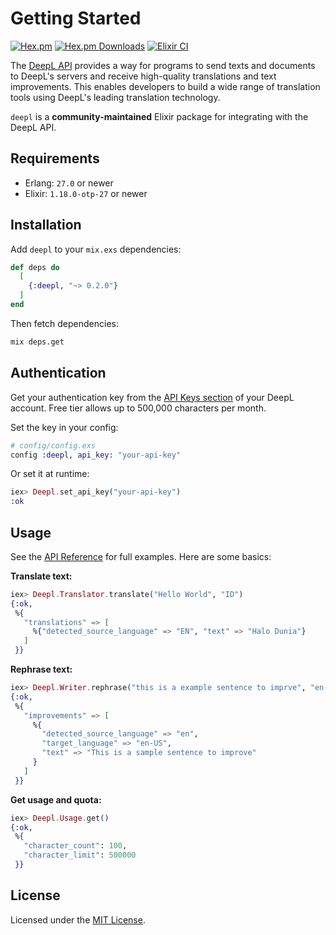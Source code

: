 # Getting Started

[![Hex.pm](https://img.shields.io/hexpm/v/deepl)](https://hex.pm/packages/deepl)
[![Hex.pm Downloads](https://img.shields.io/hexpm/dt/deepl)](https://hex.pm/packages/deepl)
[![Elixir CI](https://github.com/muzhawir/deepl/actions/workflows/build.yml/badge.svg)](https://github.com/muzhawir/deepl/actions/workflows/build.yml)

The [DeepL API](https://www.deepl.com/docs-api) provides a way for programs to send texts and
documents to DeepL's servers and receive high-quality translations and text improvements. This
enables developers to build a wide range of translation tools using DeepL's leading translation technology.

`deepl` is a **community-maintained** Elixir package for integrating with the DeepL API.

## Requirements

- Erlang: `27.0` or newer
- Elixir: `1.18.0-otp-27` or newer

## Installation

Add `deepl` to your `mix.exs` dependencies:

```elixir
def deps do
  [
    {:deepl, "~> 0.2.0"}
  ]
end
```

Then fetch dependencies:

```sh
mix deps.get
```

## Authentication

Get your authentication key from the [API Keys section](https://www.deepl.com/en/your-account/keys) of your DeepL account. Free tier allows up to 500,000 characters per month.

Set the key in your config:

```elixir
# config/config.exs
config :deepl, api_key: "your-api-key"
```

Or set it at runtime:

```elixir
iex> Deepl.set_api_key("your-api-key")
:ok
```

## Usage

See the [API Reference](https://hexdocs.pm/deepl/api-reference.html) for full examples.
Here are some basics:

**Translate text:**

```elixir
iex> Deepl.Translator.translate("Hello World", "ID")
{:ok,
 %{
   "translations" => [
     %{"detected_source_language" => "EN", "text" => "Halo Dunia"}
   ]
 }}
```

**Rephrase text:**

```elixir
iex> Deepl.Writer.rephrase("this is a example sentence to imprve", "en-US")
{:ok,
 %{
   "improvements" => [
     %{
       "detected_source_language" => "en",
       "target_language" => "en-US",
       "text" => "This is a sample sentence to improve"
     }
   ]
 }}
```

**Get usage and quota:**

```elixir
iex> Deepl.Usage.get()
{:ok,
 %{
   "character_count": 100,
   "character_limit": 500000
 }}
```

## License

Licensed under the [MIT License](https://github.com/muzhawir/deepl/blob/main/LICENSE.md).
